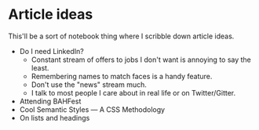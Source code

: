 # Article ideas

This'll be a sort of notebook thing where I scribble down article ideas.

* Do I need LinkedIn?
  * Constant stream of offers to jobs I don't want is annoying to say the least.
  * Remembering names to match faces is a handy feature.
  * Don't use the "news" stream much.
  * I talk to most people I care about in real life or on Twitter/Gitter.
* Attending BAHFest
* Cool Semantic Styles — A CSS Methodology
* On lists and headings
